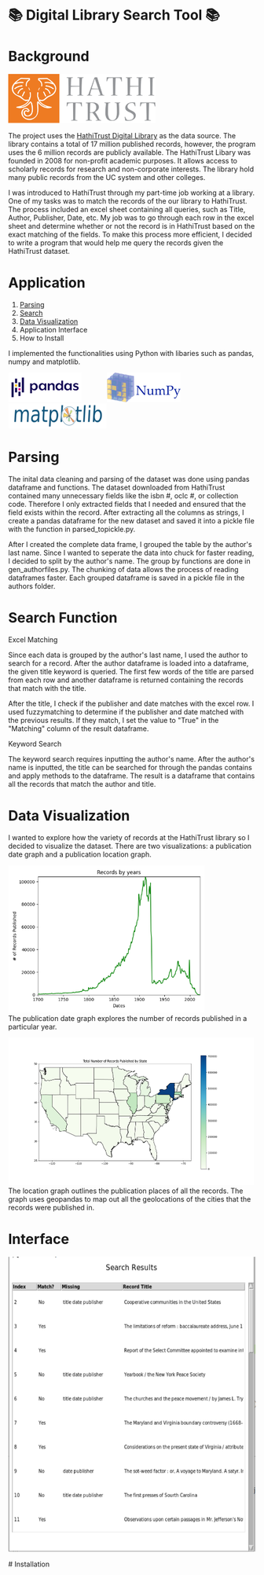 # :books: Digital Library Search Tool :books:

# Background

<img src="./img/hathilogo.png" width="300" height="100"/><br>

The project uses the [HathiTrust Digital Library](https://www.hathitrust.org/) as the data source. The library contains a total of 17 million published records, however, the program uses the 6 million records are publicly available. The HathiTrust Libary was founded in 2008 for non-profit academic purposes. It allows access to scholarly records for research and non-corporate interests. The library hold many public records from the UC system and other colleges.

I was introduced to HathiTrust through my part-time job working at a library. One of my tasks was to match the records of the our library to HathiTrust. The process included an excel sheet containing all queries, such as Title, Author, Publisher, Date, etc. My job was to go through each row in the excel sheet and determine whether or not the record is in HathiTrust based on the exact matching of the fields. To make this process more efficient, I decided to write a program that would help me query the records given the HathiTrust dataset.

# Application

1. [Parsing](#parsing)
2. [Search](#search)
3. [Data Visualization](#visual)
4. Application Interface
5. How to Install

I implemented the functionalities using Python with libaries such as pandas, numpy and matplotlib. 

<img src="./img/pandaslogo.png" width="150" height="60"/>
            <img src="./img/numpylogo.png" width="150" height="60"/>
            <img src="./img/matplotlogo.png" width="200" height="50"/>


<a id="parsing"></a>
# Parsing 

The inital data cleaning and parsing of the dataset was done using pandas dataframe and functions. The dataset downloaded from HathiTrust contained many unnecessary fields like the isbn #, oclc #, or collection code. Therefore I only extracted fields that I needed and ensured that the field exists within the record. After extracting all the columns as strings, I create a pandas dataframe for the new dataset and saved it into a pickle file with the function in parsed_topickle.py. 

After I created the complete data frame, I grouped the table by the author's last name. Since I wanted to seperate the data into chuck for faster reading, I decided to split by the author's name. The group by functions are done in gen_authorfiles.py. The chunking of data allows the process of reading dataframes faster. Each grouped dataframe is saved in a pickle file in the authors folder.

<a id="search"></a>
# Search Function

Excel Matching

Since each data is grouped by the author's last name, I used the author to search for a record. After the author dataframe is loaded into a dataframe, the given title keyword is queried. The first few words of the title are parsed from each row and another dataframe is returned containing the records that match with the title. 

After the title, I check if the publisher and date matches with the excel row. I used fuzzymatching to determine if the publisher and date matched with the previous results. If they match, I set the value to "True" in the "Matching" column of the result dataframe.

Keyword Search

The keyword search requires inputting the author's name. After the author's name is inputted, the title can be searched for through the pandas contains and apply methods to the dataframe. The result is a dataframe that contains all the records that match the author and title.


<a id="visual"></a>
# Data Visualization

I wanted to explore how the variety of records at the HathiTrust library so I decided to visualize the dataset. There are two visualizations: a publication date graph and a publication location graph. 

<img src="./graph/graph_imgs/date_graph.png" width="400" height="300"/><br>
The publication date graph explores the number of records published in a particular year.

<img src="./graph/graph_imgs/place_graph.png" width="500" height="300"/><br>
The location graph outlines the publication places of all the records. The graph uses geopandas to map out all the geolocations of the cities that the records were published in.

<a name="gui"></a>
# Interface
<p align=center>
<img src="./img/interface.png" width="550" height="600"/><br>
</p>
<a name="install"></a>
# Installation

